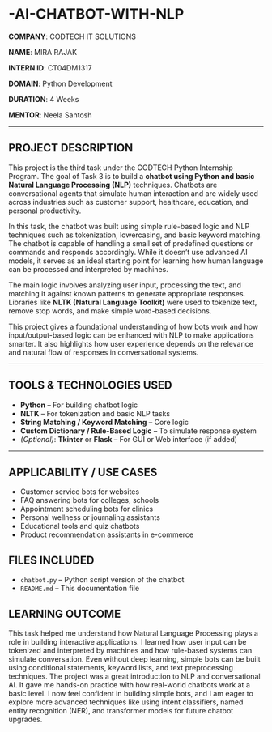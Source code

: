 # -AI-CHATBOT-WITH-NLP

**COMPANY**: CODTECH IT SOLUTIONS

**NAME**: MIRA RAJAK

**INTERN ID**: CT04DM1317

**DOMAIN**: Python Development 

**DURATION**: 4 Weeks

**MENTOR**: Neela Santosh  

---

## PROJECT DESCRIPTION

This project is the third task under the CODTECH Python Internship Program. The goal of Task 3 is to build a **chatbot using Python and basic Natural Language Processing (NLP)** techniques. Chatbots are conversational agents that simulate human interaction and are widely used across industries such as customer support, healthcare, education, and personal productivity.

In this task, the chatbot was built using simple rule-based logic and NLP techniques such as tokenization, lowercasing, and basic keyword matching. The chatbot is capable of handling a small set of predefined questions or commands and responds accordingly. While it doesn’t use advanced AI models, it serves as an ideal starting point for learning how human language can be processed and interpreted by machines.

The main logic involves analyzing user input, processing the text, and matching it against known patterns to generate appropriate responses. Libraries like **NLTK (Natural Language Toolkit)** were used to tokenize text, remove stop words, and make simple word-based decisions.

This project gives a foundational understanding of how bots work and how input/output-based logic can be enhanced with NLP to make applications smarter. It also highlights how user experience depends on the relevance and natural flow of responses in conversational systems.

---

## TOOLS & TECHNOLOGIES USED

- **Python** – For building chatbot logic  
- **NLTK** – For tokenization and basic NLP tasks  
- **String Matching / Keyword Matching** – Core logic  
- **Custom Dictionary / Rule-Based Logic** – To simulate response system  
- *(Optional)*: **Tkinter** or **Flask** – For GUI or Web interface (if added)

---

## APPLICABILITY / USE CASES

-  Customer service bots for websites  
-  FAQ answering bots for colleges, schools  
-  Appointment scheduling bots for clinics  
-  Personal wellness or journaling assistants  
-  Educational tools and quiz chatbots  
-  Product recommendation assistants in e-commerce  


## FILES INCLUDED
- `chatbot.py` – Python script version of the chatbot  
- `README.md` – This documentation file  
  
## LEARNING OUTCOME

This task helped me understand how Natural Language Processing plays a role in building interactive applications. I learned how user input can be tokenized and interpreted by machines and how rule-based systems can simulate conversation. Even without deep learning, simple bots can be built using conditional statements, keyword lists, and text preprocessing techniques.
The project was a great introduction to NLP and conversational AI. It gave me hands-on practice with how real-world chatbots work at a basic level. I now feel confident in building simple bots, and I am eager to explore more advanced techniques like using intent classifiers, named entity recognition (NER), and transformer models for future chatbot upgrades.


